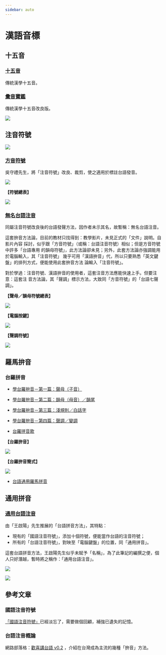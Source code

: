 ```yaml
---
sidebar: auto
---
```


# 漢語音標

## 十五音

### [十五音](./shi_wu_yin/)

傳統漢學十五音。

### [彙音寶鑑](./hui_yin/)

傳統漢學十五音改良版。

![](../picts/Wui_Chen_Qu-Shi_Wu_Yin.png)

## 注音符號

![](https://pic3.zhimg.com/v2-e54f35064b7e5710489a155ec91f0aab_1440w.jpg?source=172ae18b)

### [方音符號](fang_yin/)

吳守禮先生，將「注音符號」改良、裁剪，使之適用於標註台語發音。

![](./fang_yin/picts/Fang_Yin-Huang_He_Lou.jpg)

**【符號總表】**

![](./fang_yin/picts/Fang_Yin-Yin_Biaou.png)


### [無名台語注音](wu_ming/)

同屬注音符號改良後的台語發聲方法，因作者未示其名，故暫稱：無名台語注音。

這套拚音方法論，目前的教材只找得到：教學影片，未見正式的「文件」說明。自影片內容
採討，似乎跟「方音符號」（或稱：台語注音符號）相似；但是方音符號中許多「台語專用
的韻母符號」，此方法論卻未見；另外，此套方法論亦強調能用於電腦輸入，其「注音符號」
幾乎可用「漢語拚音」代，所以只要熟悉「英文鍵盤」的排列方式，便能使用此套拚音方法
論輸入「注音符號」。

對於學過：注音符號、漢語拚音的使用者，這套注音方法應能快速上手。但要注意：這套注
音方法論，其「聲調」標示方法，大致同「方音符號」的「台語七聲調」。

**【聲母／韻母符號總表】**

![](./wu_ming/picts/Tai_Yu_Zhu_Yin.png)

**【電腦按鍵】**

![](./wu_ming/picts/Tai_Yu_Zhu_Yin_ABC.png)

**【聲調符號】**

![](./fang_yin/picts/Fang_Yin-7_Shen_Diao.jpg)

## 羅馬拚音

### 台羅拼音

 - [學台羅拚音－第一篇：聲母（子音）](https://www.youtube.com/watch?v=92q7mAF_8EY)
 - [學台羅拚音－第二篇：韻母（母音）／韻尾](https://www.youtube.com/watch?v=D2uxHOKkpFY&t=0s)
 - [學台羅拚音－第三篇：淺規則／白話字](https://www.youtube.com/watch?v=GxLz5pkHqO4&t=0s)
 - [學台羅拚音－第四篇：聲調／變調](https://www.youtube.com/watch?v=TO5i0dZ7xVA&t=0s)

 - [台羅拼音歌](https://www.youtube.com/watch?v=QZt43n9NAnI)

**【台羅拚音】**

![](../picts/Wui_Chen_Qu-Tai_Luo_Pin_Yin.png)

**【台羅拚音簡式】**

![](../picts/Wui_Chen_Qu-Tai_Luo_Pin_Yin_Jian.png)

 - [台語通用羅馬拼音](https://www.youtube.com/watch?v=2dVO4OkjOU8)


## 通用拼音

### [通用台語注音](./tong_yong_tai_yu_zhu_yin)

由「王啟陽」先生推展的「台語拼音方法」，其特點：
 - 現有的「國語注音符號」，添加十個符號，便能當作台語的注音符號；
 - 所有的「台語注音符號」，對映至「電腦鍵盤」的位置，同「通用拼音」。

這套台語拼音方法，王啟陽先生似乎未賦予「名稱」，為了此筆記的編撰之便，個人只好潛越，暫時將之稱作：「通用台語注音」。

![](./tong_yong_tai_yu_zhu_yin/picts/di-zi-gui.png)

![](./tong_yong_tai_yu_zhu_yin/picts/jia_xue_shi_ge_fu_hao.png)



## 參考文章

### 國語注音符號

[「國語注音符號」](./zhu_yin)已經淡忘了，需要做個回顧，補強已遺失的記憶。

### 台語注音概論

網路部落格：[歡喜講台語 v0.2](https://blog.xuite.net/hn88196555/twblog/92395011)
，介紹在台灣成為主流的幾種「拚音」方法。
